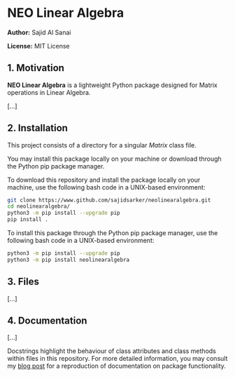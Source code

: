 # NEO Linear Algebra

**Author:** Sajid Al Sanai

**License:** MIT License

## 1. Motivation

**NEO Linear Algebra** is a lightweight Python package designed for Matrix operations in Linear Algebra.

[...]

## 2. Installation

This project consists of a directory for a singular *Matrix* class file.

You may install this package locally on your machine or download through the Python pip package manager.

To download this repository and install the package locally on your machine, use the following bash code in a UNIX-based environment:

```bash
git clone https://www.github.com/sajidsarker/neolinearalgebra.git
cd neolinearalgebra/
python3 -m pip install --upgrade pip
pip install .
```

To install this package through the Python pip package manager, use the following bash code in a UNIX-based environment:

```bash
python3 -m pip install --upgrade pip
python3 -m pip install neolinearalgebra
```

## 3. Files

[...]

## 4. Documentation

[...]

Docstrings highlight the behaviour of class attributes and class methods within files in this repository. For more detailed information, you may consult my [blog post](https://sajidsarker.github.io/) for a reproduction of documentation on package functionality.
